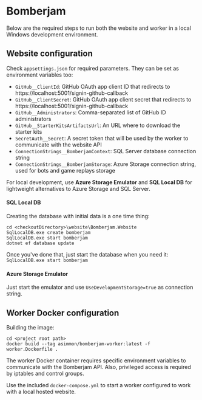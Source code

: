 # Bomberjam

Below are the required steps to run both the website and worker in a local Windows development environment. 

## Website configuration

Check `appsettings.json` for required parameters. They can be set as environment variables too:

* `GitHub__ClientId`: GitHub OAuth app client ID that redirects to https://localhost:5001/signin-github-callback
* `GitHub__ClientSecret`: GitHub OAuth app client secret that redirects to https://localhost:5001/signin-github-callback
* `GitHub__Administrators`: Comma-separated list of GitHub ID administrators
* `GitHub__StarterKitsArtifactsUrl`: An URL where to download the starter kits
* `SecretAuth__Secret`: A secret token that will be used by the worker to communicate with the website API
* `ConnectionStrings__BomberjamContext`: SQL Server database connection string
* `ConnectionStrings__BomberjamStorage`: Azure Storage connection string, used for bots and game replays storage

For local development, use **Azure Storage Emulator** and **SQL Local DB** for lightweight alternatives to Azure Storage and SQL Server.

#### SQL Local DB

Creating the database with initial data is a one time thing:

```
cd <checkoutDirectory>\website\Bomberjam.Website
SqlLocalDB.exe create bomberjam
SqlLocalDB.exe start bomberjam
dotnet ef database update
```

Once you've done that, just start the database when you need it: `SqlLocalDB.exe start bomberjam`


#### Azure Storage Emulator

Just start the emulator and use `UseDevelopmentStorage=true` as connection string.

## Worker Docker configuration

Building the image:

```
cd <project root path>
docker build --tag asimmon/bomberjam-worker:latest -f worker.Dockerfile .
```

The worker Docker container requires specific environment variables to communicate with the Bomberjam API.
Also, privileged access is required by iptables and control groups.

Use the included `docker-compose.yml` to start a worker configured to work with a local hosted website.